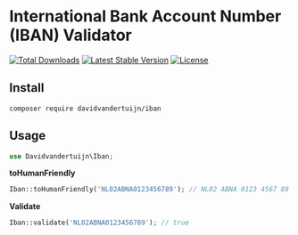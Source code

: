 # International Bank Account Number (IBAN) Validator

<a href="https://packagist.org/packages/davidvandertuijn/iban"><img src="https://poser.pugx.org/davidvandertuijn/iban/d/total.svg" alt="Total Downloads"></a>
<a href="https://packagist.org/packages/davidvandertuijn/iban"><img src="https://poser.pugx.org/davidvandertuijn/iban/v/stable.svg" alt="Latest Stable Version"></a>
<a href="https://packagist.org/packages/davidvandertuijn/iban"><img src="https://poser.pugx.org/davidvandertuijn/iban/license.svg" alt="License"></a>

## Install

```
composer require davidvandertuijn/iban
```

## Usage

```php
use Davidvandertuijn\Iban;
```

**toHumanFriendly**

```php
Iban::toHumanFriendly('NL02ABNA0123456789'); // NL02 ABNA 0123 4567 89
```

**Validate**

```php
Iban::validate('NL02ABNA0123456789'); // true
```
